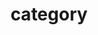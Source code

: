---
layout: default
title: category
parent: App manifest file
grand_parent: App basics
nav_order: 6
---